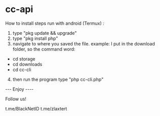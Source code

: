 # cc-api
How to install
steps run with android (Termux) : 
1. type "pkg update && upgrade"
 2. type "pkg install php"
 3. navigate to where you saved the file. example: I put in the download folder, so the command word:
 - cd storage
 - cd downloads 
- cd cc-cli
 4. then run the program type "php cc-cli.php"

--- Enjoy ----

Follow us!

t.me/BlackNetID
t.me/zlaxtert

